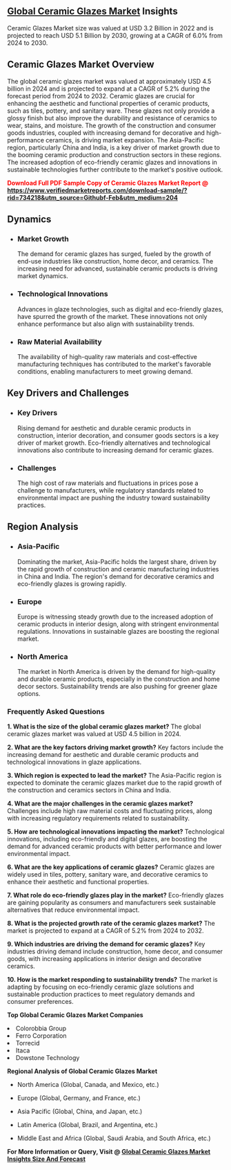 <h2><a href="https://www.verifiedmarketreports.com/download-sample/?rid=734218&amp;utm_source=Githubf&amp;utm_medium=204" target="_blank">Global Ceramic Glazes Market</a> Insights</h2><p>Ceramic Glazes Market size was valued at USD 3.2 Billion in 2022 and is projected to reach USD 5.1 Billion by 2030, growing at a CAGR of 6.0% from 2024 to 2030.</p><p> <h2>Ceramic Glazes Market Overview</h2> <p>The global ceramic glazes market was valued at approximately USD 4.5 billion in 2024 and is projected to expand at a CAGR of 5.2% during the forecast period from 2024 to 2032. Ceramic glazes are crucial for enhancing the aesthetic and functional properties of ceramic products, such as tiles, pottery, and sanitary ware. These glazes not only provide a glossy finish but also improve the durability and resistance of ceramics to wear, stains, and moisture. The growth of the construction and consumer goods industries, coupled with increasing demand for decorative and high-performance ceramics, is driving market expansion. The Asia-Pacific region, particularly China and India, is a key driver of market growth due to the booming ceramic production and construction sectors in these regions. The increased adoption of eco-friendly ceramic glazes and innovations in sustainable technologies further contribute to the market's positive outlook.</p> <p><strong><p><span class=""><span style="color: #ff0000;"><strong>Download Full PDF Sample Copy of Ceramic Glazes Market Report</strong> @ </span><a href="https://www.verifiedmarketreports.com/download-sample/?rid=734218&amp;utm_source=Githubf-Feb&amp;utm_medium=204" target="_blank">https://www.verifiedmarketreports.com/download-sample/?rid=734218&amp;utm_source=Githubf-Feb&amp;utm_medium=204</a></span></p></strong></p> <h2>Dynamics</h2> <ul> <li><h3>Market Growth</h3> The demand for ceramic glazes has surged, fueled by the growth of end-use industries like construction, home decor, and ceramics. The increasing need for advanced, sustainable ceramic products is driving market dynamics.</li> <li><h3>Technological Innovations</h3> Advances in glaze technologies, such as digital and eco-friendly glazes, have spurred the growth of the market. These innovations not only enhance performance but also align with sustainability trends.</li> <li><h3>Raw Material Availability</h3> The availability of high-quality raw materials and cost-effective manufacturing techniques has contributed to the market's favorable conditions, enabling manufacturers to meet growing demand.</li> </ul> <h2>Key Drivers and Challenges</h2> <ul> <li><h3>Key Drivers</h3> Rising demand for aesthetic and durable ceramic products in construction, interior decoration, and consumer goods sectors is a key driver of market growth. Eco-friendly alternatives and technological innovations also contribute to increasing demand for ceramic glazes.</li> <li><h3>Challenges</h3> The high cost of raw materials and fluctuations in prices pose a challenge to manufacturers, while regulatory standards related to environmental impact are pushing the industry toward sustainability practices.</li> </ul> <h2>Region Analysis</h2> <ul> <li><h3>Asia-Pacific</h3> Dominating the market, Asia-Pacific holds the largest share, driven by the rapid growth of construction and ceramic manufacturing industries in China and India. The region's demand for decorative ceramics and eco-friendly glazes is growing rapidly.</li> <li><h3>Europe</h3> Europe is witnessing steady growth due to the increased adoption of ceramic products in interior design, along with stringent environmental regulations. Innovations in sustainable glazes are boosting the regional market.</li> <li><h3>North America</h3> The market in North America is driven by the demand for high-quality and durable ceramic products, especially in the construction and home decor sectors. Sustainability trends are also pushing for greener glaze options.</li> </ul> <h3>Frequently Asked Questions</h3> <p><strong>1. What is the size of the global ceramic glazes market?</strong> The global ceramic glazes market was valued at USD 4.5 billion in 2024.</p> <p><strong>2. What are the key factors driving market growth?</strong> Key factors include the increasing demand for aesthetic and durable ceramic products and technological innovations in glaze applications.</p> <p><strong>3. Which region is expected to lead the market?</strong> The Asia-Pacific region is expected to dominate the ceramic glazes market due to the rapid growth of the construction and ceramics sectors in China and India.</p> <p><strong>4. What are the major challenges in the ceramic glazes market?</strong> Challenges include high raw material costs and fluctuating prices, along with increasing regulatory requirements related to sustainability.</p> <p><strong>5. How are technological innovations impacting the market?</strong> Technological innovations, including eco-friendly and digital glazes, are boosting the demand for advanced ceramic products with better performance and lower environmental impact.</p> <p><strong>6. What are the key applications of ceramic glazes?</strong> Ceramic glazes are widely used in tiles, pottery, sanitary ware, and decorative ceramics to enhance their aesthetic and functional properties.</p> <p><strong>7. What role do eco-friendly glazes play in the market?</strong> Eco-friendly glazes are gaining popularity as consumers and manufacturers seek sustainable alternatives that reduce environmental impact.</p> <p><strong>8. What is the projected growth rate of the ceramic glazes market?</strong> The market is projected to expand at a CAGR of 5.2% from 2024 to 2032.</p> <p><strong>9. Which industries are driving the demand for ceramic glazes?</strong> Key industries driving demand include construction, home decor, and consumer goods, with increasing applications in interior design and decorative ceramics.</p> <p><strong>10. How is the market responding to sustainability trends?</strong> The market is adapting by focusing on eco-friendly ceramic glaze solutions and sustainable production practices to meet regulatory demands and consumer preferences.</p> </p><p><strong>Top Global Ceramic Glazes Market Companies</strong></p><div data-test-id=""><p><li>Colorobbia Group</li><li> Ferro Corporation</li><li> Torrecid</li><li> Itaca</li><li> Dowstone Technology</li></p><div><strong>Regional Analysis of&nbsp;Global Ceramic Glazes Market</strong></div><ul><li dir="ltr"><p dir="ltr">North America&nbsp;(Global, Canada, and Mexico, etc.)</p></li><li dir="ltr"><p dir="ltr">Europe (Global, Germany, and France, etc.)</p></li><li dir="ltr"><p dir="ltr">Asia Pacific&nbsp;(Global, China, and Japan, etc.)</p></li><li dir="ltr"><p dir="ltr">Latin America&nbsp;(Global, Brazil, and Argentina, etc.)</p></li><li dir="ltr">Middle East and Africa&nbsp;(Global, Saudi Arabia, and South Africa, etc.)</li></ul><p><strong>For More Information or Query, Visit @&nbsp;</strong><strong><a href="https://www.verifiedmarketreports.com/product/ceramic-glazes-market/?utm_source=Githubf&amp;utm_medium=204" target="_blank">Global Ceramic Glazes Market Insights Size And Forecast</a></strong></p></div>
